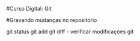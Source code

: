 #Curso Digital: Git

#Gravando mudanças no repositório

git status
git add
git diff - verificar modificações
git 